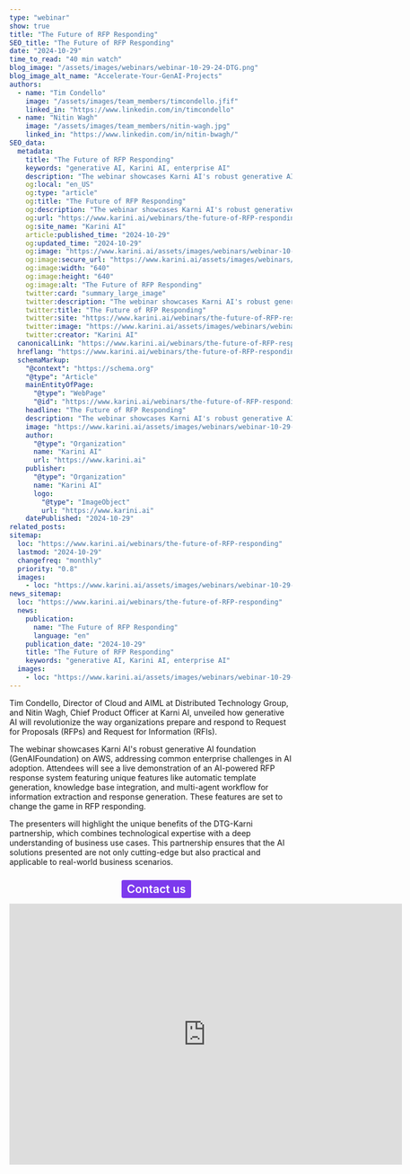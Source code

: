 ```yaml
---
type: "webinar"
show: true
title: "The Future of RFP Responding"
SEO_title: "The Future of RFP Responding"
date: "2024-10-29"
time_to_read: "40 min watch"
blog_image: "/assets/images/webinars/webinar-10-29-24-DTG.png"
blog_image_alt_name: "Accelerate-Your-GenAI-Projects"
authors:
  - name: "Tim Condello"
    image: "/assets/images/team_members/timcondello.jfif"
    linked_in: "https://www.linkedin.com/in/timcondello"
  - name: "Nitin Wagh"
    image: "/assets/images/team_members/nitin-wagh.jpg"
    linked_in: "https://www.linkedin.com/in/nitin-bwagh/"
SEO_data:
  metadata:
    title: "The Future of RFP Responding"
    keywords: "generative AI, Karini AI, enterprise AI"
    description: "The webinar showcases Karni AI's robust generative AI foundation (GenAIFoundation) on AWS"
    og:local: "en_US"
    og:type: "article"
    og:title: "The Future of RFP Responding"
    og:description: "The webinar showcases Karni AI's robust generative AI foundation (GenAIFoundation) on AWS"
    og:url: "https://www.karini.ai/webinars/the-future-of-RFP-responding"
    og:site_name: "Karini AI"
    article:published_time: "2024-10-29"
    og:updated_time: "2024-10-29"
    og:image: "https://www.karini.ai/assets/images/webinars/webinar-10-29-24-DTG.png"
    og:image:secure_url: "https://www.karini.ai/assets/images/webinars/webinar-10-29-24-DTG.png"
    og:image:width: "640"
    og:image:height: "640"
    og:image:alt: "The Future of RFP Responding"
    twitter:card: "summary_large_image"
    twitter:description: "The webinar showcases Karni AI's robust generative AI foundation (GenAIFoundation) on AWS"
    twitter:title: "The Future of RFP Responding"
    twitter:site: "https://www.karini.ai/webinars/the-future-of-RFP-responding"
    twitter:image: "https://www.karini.ai/assets/images/webinars/webinar-10-29-24-DTG.png"
    twitter:creator: "Karini AI"
  canonicalLink: "https://www.karini.ai/webinars/the-future-of-RFP-responding"
  hreflang: "https://www.karini.ai/webinars/the-future-of-RFP-responding"
  schemaMarkup:
    "@context": "https://schema.org"
    "@type": "Article"
    mainEntityOfPage:
      "@type": "WebPage"
      "@id": "https://www.karini.ai/webinars/the-future-of-RFP-responding"
    headline: "The Future of RFP Responding"
    description: "The webinar showcases Karni AI's robust generative AI foundation (GenAIFoundation) on AWS"
    image: "https://www.karini.ai/assets/images/webinars/webinar-10-29-24-DTG.png"
    author:
      "@type": "Organization"
      name: "Karini AI"
      url: "https://www.karini.ai"
    publisher:
      "@type": "Organization"
      name: "Karini AI"
      logo:
        "@type": "ImageObject"
        url: "https://www.karini.ai"
    datePublished: "2024-10-29"
related_posts:
sitemap:
  loc: "https://www.karini.ai/webinars/the-future-of-RFP-responding"
  lastmod: "2024-10-29"
  changefreq: "monthly"
  priority: "0.8"
  images:
    - loc: "https://www.karini.ai/assets/images/webinars/webinar-10-29-24-DTG.png"
news_sitemap:
  loc: "https://www.karini.ai/webinars/the-future-of-RFP-responding"
  news:
    publication:
      name: "The Future of RFP Responding"
      language: "en"
    publication_date: "2024-10-29"
    title: "The Future of RFP Responding"
    keywords: "generative AI, Karini AI, enterprise AI"
  images:
    - loc: "https://www.karini.ai/assets/images/webinars/webinar-10-29-24-DTG.png"
---
```


Tim Condello, Director of Cloud and AIML at Distributed Technology Group, and Nitin Wagh, Chief Product Officer at Karni AI, unveiled how generative AI will revolutionize the way organizations prepare and respond to Request for Proposals (RFPs) and Request for Information (RFIs).

The webinar showcases Karni AI's robust generative AI foundation (GenAIFoundation) on AWS, addressing common enterprise challenges in AI adoption. Attendees will see a live demonstration of an AI-powered RFP response system featuring unique features like automatic template generation, knowledge base integration, and multi-agent workflow for information extraction and response generation. These features are set to change the game in RFP responding.

The presenters will highlight the unique benefits of the DTG-Karni partnership, which combines technological expertise with a deep understanding of business use cases. This partnership ensures that the AI solutions presented are not only cutting-edge but also practical and applicable to real-world business scenarios.

<div style="width:100%; display:flex;  justify-content: center; padding:10px;">
<a href="/contactus" style="padding: 4px 10px; color:white; font-weight:600; background-color:#7c3aed; border-radius:3px; font-size:20px; text-decoration-line:none">Contact us</a>
</div>

<iframe width="700" height="465" src="https://www.youtube.com/embed/Fmh69vm7tO4?si=L9RiyOPMR2GKT5B2&amp;controls=0" title="YouTube video player" frameborder="0" allow="accelerometer; autoplay; clipboard-write; encrypted-media; gyroscope; picture-in-picture; web-share" referrerpolicy="strict-origin-when-cross-origin" allowfullscreen></iframe>
